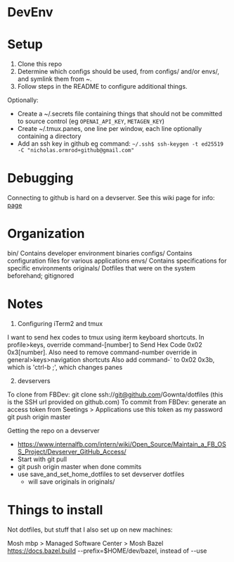 DevEnv
======

# Setup

1. Clone this repo
2. Determine which configs should be used, from configs/ and/or envs/, and symlink them from ~.
3. Follow steps in the README to configure additional things.

Optionally:
- Create a ~/.secrets file containing things that should not be committed to source control (eg `OPENAI_API_KEY`, `METAGEN_KEY`)
- Create ~/.tmux.panes, one line per window, each line optionally containing a directory
- Add an ssh key in github
  eg command: `~/.ssh$ ssh-keygen -t ed25519 -C "nicholas.ormrod+github@gmail.com"`


Debugging
=========

Connecting to github is hard on a devserver. See this wiki page for info: [page](https://www.internalfb.com/intern/wiki/Open_Source/Maintain_a_FB_OSS_Project/Devserver_GitHub_Access/)


Organization
============

bin/
  Contains developer environment binaries
configs/
  Contains configuration files for various applications
envs/
  Contains specifications for specific environments
originals/
  Dotfiles that were on the system beforehand; gitignored


Notes
=====

1. Configuring iTerm2 and tmux

I want to send hex codes to tmux using iterm keyboard shortcuts.
In profile>keys, override command-[number] to Send Hex Code 0x02 0x3[number].
Also need to remove command-number override in general>keys>navigation shortcuts
Also add command-` to 0x02 0x3b, which is 'ctrl-b ;', which changes panes


2. devservers

To clone from FBDev: git clone ssh://git@github.com/Gownta/dotfiles
                     (this is the SSH url provided on github.com)
To commit from FBDev: generate an access token from Seetings > Applications
                      use this token as my password
                      git push origin master

Getting the repo on a devserver
  - https://www.internalfb.com/intern/wiki/Open_Source/Maintain_a_FB_OSS_Project/Devserver_GitHub_Access/
  - Start with git pull
  - git push origin master when done commits
  - use save_and_set_home_dotfiles to set devserver dotfiles
    - will save originals in originals/


Things to install
=================

Not dotfiles, but stuff that I also set up on new machines:

Mosh
  mbp > Managed Software Center > Mosh
Bazel
  https://docs.bazel.build
  --prefix=$HOME/dev/bazel, instead of --use
